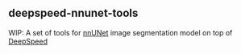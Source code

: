 ## deepspeed-nnunet-tools

WIP: A set of tools for [nnUNet](https://github.com/MIC-DKFZ/nnUNet) image segmentation model on top of [DeepSpeed](https://github.com/microsoft/DeepSpeed)
